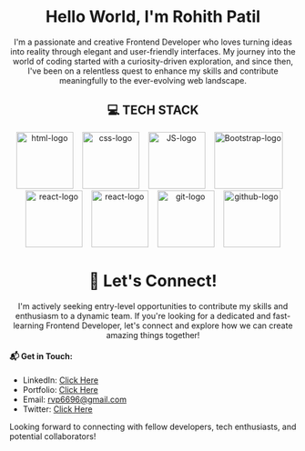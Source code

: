 <h1 align="center">Hello World, I'm Rohith Patil</h1>

<p align="center">
        I'm a passionate and creative Frontend Developer who loves turning ideas into reality through elegant and
        user-friendly interfaces. My journey into the world of coding started with a curiosity-driven exploration, and
        since then, I've been on a relentless quest to enhance my skills and contribute meaningfully to the
        ever-evolving web landscape.
</p>

<h2 align="center"> 💻 TECH STACK</h2>

<div align="center">
  <img src="https://cdn.iconscout.com/icon/free/png-512/free-html-3628838-3030115.png?f=webp&w=256" height="100" width="100" alt="html-logo"> &nbsp;&nbsp;
  <img src="https://cdn.iconscout.com/icon/free/png-512/free-css-alt-3521367-2944811.png?f=webp&w=256" height="100" width="100" alt="css-logo"> &nbsp;&nbsp;
  <img src="https://cdn.iconscout.com/icon/free/png-512/free-javascript-3628858-3029998.png?f=webp&w=256" height="100" width="100" alt="JS-logo"> &nbsp;&nbsp;
  <img src="https://uxwing.com/wp-content/themes/uxwing/download/brands-and-social-media/bootstrap-5-logo-icon.png" height="100" width="120" alt="Bootstrap-logo"> &nbsp;&nbsp;
  <img src="https://tailwindcss.com/_next/static/media/tailwindcss-mark.3c5441fc7a190fb1800d4a5c7f07ba4b1345a9c8.svg" height="100" width="100"  alt="react-logo"> &nbsp;&nbsp;
  <img src="https://www.pngmart.com/files/23/Reactjs-PNG-Pic.png" height="100" width="100"  alt="react-logo"> &nbsp;&nbsp;
  <img src="https://upload.wikimedia.org/wikipedia/commons/thumb/3/3f/Git_icon.svg/1024px-Git_icon.svg.png" height="100" width="100" alt="git-logo"> &nbsp;&nbsp;
  <img src="https://cdn.iconscout.com/icon/free/png-512/free-social-283-116317.png?f=webp&w=256" height="100" width="100" alt="github-logo">
</div>


<h1 align="center">🤝 Let's Connect!</h1>

<p align="center">
I'm actively seeking entry-level opportunities to contribute my skills and enthusiasm to a dynamic team. 
If you're looking for a dedicated and fast-learning Frontend Developer, let's connect and explore how we can create amazing things together!
</p>


#### 📬 Get in Touch:

- LinkedIn: <a href="https://linkedin.com/in/rohithpatil96" target="_new"> Click Here </a>
- Portfolio: <a href="https://rvp6696.github.io/portfolio/" target="_new"> Click Here </a>
- Email: rvp6696@gmail.com
- Twitter: <a href="https://twitter.com/alpha_geekster" target="_new"> Click Here </a>

Looking forward to connecting with fellow developers, tech enthusiasts, and potential collaborators!

